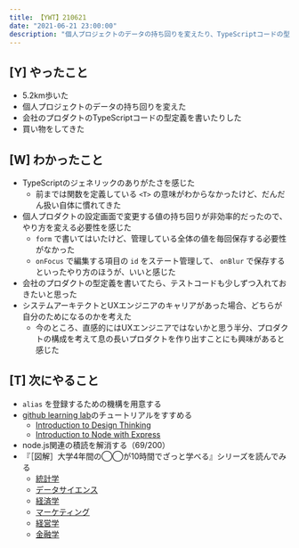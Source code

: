 ```yaml
---
title: 【YWT】210621
date: "2021-06-21 23:00:00"
description: "個人プロジェクトのデータの持ち回りを変えたり、TypeScriptコードの型定義を書いたりした"
---
```


## [Y] やったこと

- 5.2km歩いた
- 個人プロジェクトのデータの持ち回りを変えた
- 会社のプロダクトのTypeScriptコードの型定義を書いたりした
- 買い物をしてきた

## [W] わかったこと

- TypeScriptのジェネリックのありがたさを感じた
  - 前までは関数を定義している `<T>` の意味がわからなかったけど、だんだん扱い自体に慣れてきた
- 個人プロダクトの設定画面で変更する値の持ち回りが非効率的だったので、やり方を変える必要性を感じた
  - `form` で書いてはいたけど、管理している全体の値を毎回保存する必要性がなかった
  - `onFocus` で編集する項目の `id` をステート管理して、 `onBlur` で保存するといったやり方のほうが、いいと感じた
- 会社のプロダクトの型定義を書いてたら、テストコードも少しずつ入れておきたいと思った
- システムアーキテクトとUXエンジニアのキャリアがあった場合、どちらが自分のためになるのかを考えた
  - 今のところ、直感的にはUXエンジニアではないかと思う半分、プロダクトの構成を考えて息の長いプロダクトを作り出すことにも興味があると感じた

## [T] 次にやること

- `alias` を登録するための機構を用意する
- [github learning lab](https://lab.github.com/githubtraining)のチュートリアルをすすめる
  - [Introduction to Design Thinking](https://lab.github.com/githubtraining/introduction-to-design-thinking)
  - [Introduction to Node with Express](https://lab.github.com/everydeveloper/introduction-to-node-with-express)
- node.js関連の積読を解消する（69/200）
- 『［図解］大学4年間の◯◯が10時間でざっと学べる』シリーズを読んでみる
  - [統計学](https://www.amazon.co.jp/dp/B07PXB4NN9)
  - [データサイエンス](https://www.amazon.co.jp/dp/B07XNW3TQM)
  - [経済学](https://www.amazon.co.jp/dp/B01KNLFHH6)
  - [マーケティング](https://www.amazon.co.jp/dp/B07BNC2SV3)
  - [経営学](https://www.amazon.co.jp/dp/B071SKDF3L)
  - [金融学](https://www.amazon.co.jp/dp/B07BB6Z7FW)

<!-- https://twitter.com/camomile_cafe/status/1406980867507900427?s=20 -->
